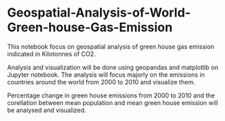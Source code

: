 # Geospatial-Analysis-of-World-Green-house-Gas-Emission

This notebook focus on geospatial analysis of green house gas emission indicated in Kilotonnes of CO2. 

Analysis and visualization will be done using geopandas and matplotlib on Jupyter notebook. The analysis will focus majorly on the emissions in countries around the world from 2000 to 2010 and visualize them. 

Percentage change in green house emissions from 2000 to 2010 and the corellation between mean population and mean green house emission will be analysed and visualized. 

